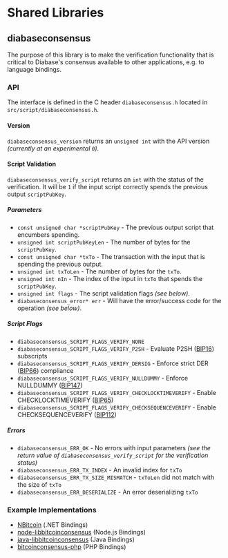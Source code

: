Shared Libraries
================

## diabaseconsensus

The purpose of this library is to make the verification functionality that is critical to Diabase's consensus available to other applications, e.g. to language bindings.

### API

The interface is defined in the C header `diabaseconsensus.h` located in  `src/script/diabaseconsensus.h`.

#### Version

`diabaseconsensus_version` returns an `unsigned int` with the API version *(currently at an experimental `0`)*.

#### Script Validation

`diabaseconsensus_verify_script` returns an `int` with the status of the verification. It will be `1` if the input script correctly spends the previous output `scriptPubKey`.

##### Parameters
- `const unsigned char *scriptPubKey` - The previous output script that encumbers spending.
- `unsigned int scriptPubKeyLen` - The number of bytes for the `scriptPubKey`.
- `const unsigned char *txTo` - The transaction with the input that is spending the previous output.
- `unsigned int txToLen` - The number of bytes for the `txTo`.
- `unsigned int nIn` - The index of the input in `txTo` that spends the `scriptPubKey`.
- `unsigned int flags` - The script validation flags *(see below)*.
- `diabaseconsensus_error* err` - Will have the error/success code for the operation *(see below)*.

##### Script Flags
- `diabaseconsensus_SCRIPT_FLAGS_VERIFY_NONE`
- `diabaseconsensus_SCRIPT_FLAGS_VERIFY_P2SH` - Evaluate P2SH ([BIP16](https://github.com/bitcoin/bips/blob/master/bip-0016.mediawiki)) subscripts
- `diabaseconsensus_SCRIPT_FLAGS_VERIFY_DERSIG` - Enforce strict DER ([BIP66](https://github.com/bitcoin/bips/blob/master/bip-0066.mediawiki)) compliance
- `diabaseconsensus_SCRIPT_FLAGS_VERIFY_NULLDUMMY` - Enforce NULLDUMMY ([BIP147](https://github.com/bitcoin/bips/blob/master/bip-0147.mediawiki))
- `diabaseconsensus_SCRIPT_FLAGS_VERIFY_CHECKLOCKTIMEVERIFY` - Enable CHECKLOCKTIMEVERIFY ([BIP65](https://github.com/bitcoin/bips/blob/master/bip-0065.mediawiki))
- `diabaseconsensus_SCRIPT_FLAGS_VERIFY_CHECKSEQUENCEVERIFY` - Enable CHECKSEQUENCEVERIFY ([BIP112](https://github.com/bitcoin/bips/blob/master/bip-0112.mediawiki))

##### Errors
- `diabaseconsensus_ERR_OK` - No errors with input parameters *(see the return value of `diabaseconsensus_verify_script` for the verification status)*
- `diabaseconsensus_ERR_TX_INDEX` - An invalid index for `txTo`
- `diabaseconsensus_ERR_TX_SIZE_MISMATCH` - `txToLen` did not match with the size of `txTo`
- `diabaseconsensus_ERR_DESERIALIZE` - An error deserializing `txTo`

### Example Implementations
- [NBitcoin](https://github.com/NicolasDorier/NBitcoin/blob/master/NBitcoin/Script.cs#L814) (.NET Bindings)
- [node-libbitcoinconsensus](https://github.com/bitpay/node-libbitcoinconsensus) (Node.js Bindings)
- [java-libbitcoinconsensus](https://github.com/dexX7/java-libbitcoinconsensus) (Java Bindings)
- [bitcoinconsensus-php](https://github.com/Bit-Wasp/bitcoinconsensus-php) (PHP Bindings)
